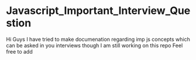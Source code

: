 # Javascript_Important_Interview_Question
Hi Guys I have tried to make documenation regarding imp js concepts which can be asked in you interviews though I am still working on this repo 
Feel free to add 
